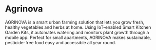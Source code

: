 # Agrinova
AGRINOVA is a smart urban farming solution that lets you grow fresh, healthy vegetables and herbs at home. Using IoT-enabled Smart Kitchen Garden Kits, it automates watering and monitors plant growth through a mobile app. Perfect for small apartments, AGRINOVA makes sustainable, pesticide-free food easy and accessible all year round.
